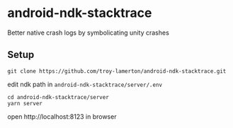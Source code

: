 # android-ndk-stacktrace

Better native crash logs by symbolicating unity crashes

## Setup

```
git clone https://github.com/troy-lamerton/android-ndk-stacktrace.git
```

edit ndk path in `android-ndk-stacktrace/server/.env`

```
cd android-ndk-stacktrace/server
yarn server
```

open http://localhost:8123 in browser
